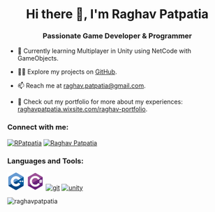 <h1 align="center">Hi there 👋, I'm Raghav Patpatia</h1>
<h3 align="center">Passionate Game Developer & Programmer</h3>

- 🔭 Currently learning Multiplayer in Unity using NetCode with GameObjects. 

- 👨‍💻 Explore my projects on [GitHub](https://github.com/raghavpatpatia).

- 📫 Reach me at [raghav.patpatia@gmail.com](mailto:raghav.patpatia@gmail.com).

- 📄 Check out my portfolio for more about my experiences: [raghavpatpatia.wixsite.com/raghav-portfolio](https://raghavpatpatia.wixsite.com/raghav-portfolio).

<h3 align="left">Connect with me:</h3>
<p align="left">
<a href="https://twitter.com/RPatpatia" target="_blank"><img align="center" src="https://raw.githubusercontent.com/rahuldkjain/github-profile-readme-generator/master/src/images/icons/Social/twitter.svg" alt="RPatpatia" height="30" width="40" /></a>
<a href="https://www.linkedin.com/in/raghav-p-a74460214/" target="_blank"><img align="center" src="https://raw.githubusercontent.com/rahuldkjain/github-profile-readme-generator/master/src/images/icons/Social/linked-in-alt.svg" alt="Raghav Patpatia" height="30" width="40" /></a>
</p>

<h3 align="left">Languages and Tools:</h3>
<p align="left">
  <a href="https://www.w3schools.com/cpp/" target="_blank"><img src="https://raw.githubusercontent.com/devicons/devicon/master/icons/cplusplus/cplusplus-original.svg" alt="cplusplus" width="40" height="40"/></a>
  <a href="https://www.w3schools.com/cs/" target="_blank"><img src="https://raw.githubusercontent.com/devicons/devicon/master/icons/csharp/csharp-original.svg" alt="csharp" width="40" height="40"/></a>
  <a href="https://git-scm.com/" target="_blank"><img src="https://www.vectorlogo.zone/logos/git-scm/git-scm-icon.svg" alt="git" width="40" height="40"/></a>
  <a href="https://unity.com/" target="_blank"><img src="https://www.vectorlogo.zone/logos/unity3d/unity3d-icon.svg" alt="unity" width="40" height="40"/></a>
</p>

<p><img align="left" src="https://github-readme-stats.vercel.app/api?username=raghavpatpatia&show_icons=true&theme=dracula&locale=en" alt="raghavpatpatia" /></p>
